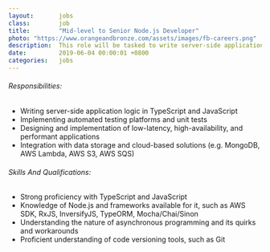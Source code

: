 ```yaml
---
layout:       jobs
class:        job
title:        "Mid-level to Senior Node.js Developer"
photo: "https://www.orangeandbronze.com/assets/images/fb-careers.png"
description:  This role will be tasked to write server-side application logic in TypeScript and JavaScript and implement automated testing platforms and unit tests.
date:         2019-06-04 00:00:01 +0800
categories:   jobs
---
```

<!-- Do not leave new lines after each element. Elements after new lines will not be rendered. -->
<h6 class="dark">Responsibilities:</h6>
<ul>
    <li>Writing server-side application logic in TypeScript and JavaScript</li>
    <li>Implementing automated testing platforms and unit tests</li>   
    <li>Designing and implementation of low-latency, high-availability, and performant applications</li>
    <li>Integration with data storage and cloud-based solutions (e.g. MongoDB, AWS Lambda, AWS S3, AWS SQS)</li>
</ul>
<h6 class="dark">Skills And Qualifications:</h6>
<ul>
    <li>Strong proficiency with TypeScript and JavaScript</li>
    <li>Knowledge of Node.js and frameworks available for it, such as AWS SDK, RxJS, InversifyJS, TypeORM, Mocha/Chai/Sinon</li>
    <li>Understanding the nature of asynchronous programming and its quirks and workarounds</li>
    <li>Proficient understanding of code versioning tools, such as Git</li>
</ul>





